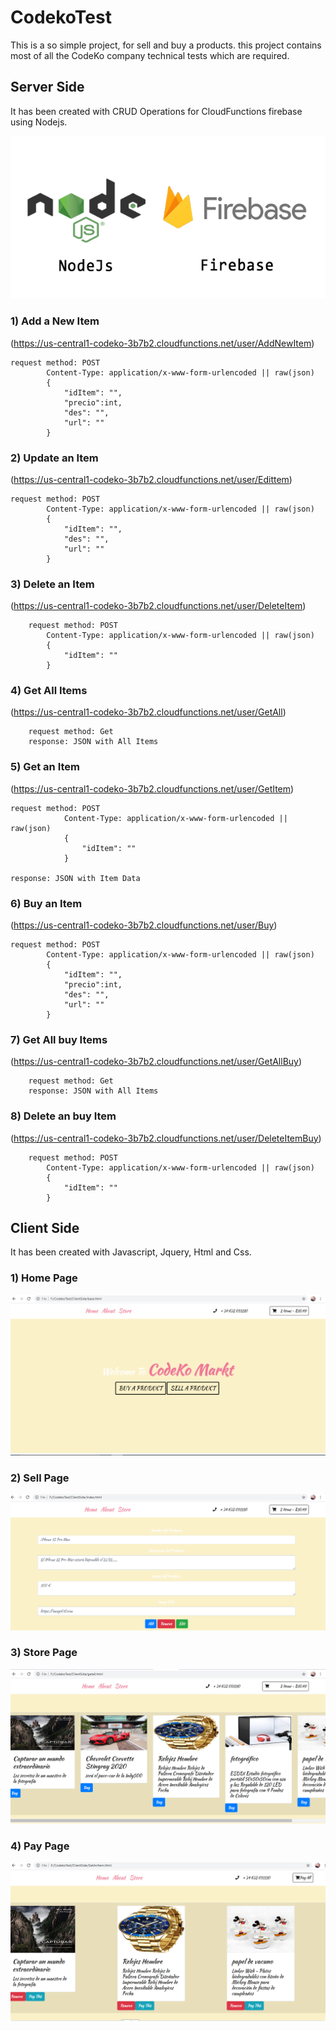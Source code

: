 # CodekoTest

This is a so simple project, for sell and buy a products. this project contains most of all the CodeKo company technical tests which are required.

## Server Side

It has been created with CRUD Operations for CloudFunctions firebase using Nodejs.

![firebaseWithNodejs](https://github.com/AbdullahTaher93/CodekoTest/blob/main/images/firebasewithnodejs.png)

### 1) Add a New Item
(https://us-central1-codeko-3b7b2.cloudfunctions.net/user/AddNewItem)

    request method: POST
            Content-Type: application/x-www-form-urlencoded || raw(json)
            {
                "idItem": "",
                "precio":int,
                "des": "",
                "url": ""
            }

### 2) Update an Item
(https://us-central1-codeko-3b7b2.cloudfunctions.net/user/Edittem)

    request method: POST
            Content-Type: application/x-www-form-urlencoded || raw(json)
            {
                "idItem": "",
                "des": "",
                "url": ""
            }

### 3) Delete an Item
(https://us-central1-codeko-3b7b2.cloudfunctions.net/user/DeleteItem)

        request method: POST
            Content-Type: application/x-www-form-urlencoded || raw(json)
            {
                "idItem": ""
            }

### 4) Get All Items
(https://us-central1-codeko-3b7b2.cloudfunctions.net/user/GetAll)

        request method: Get
        response: JSON with All Items
            
### 5) Get an Item
(https://us-central1-codeko-3b7b2.cloudfunctions.net/user/GetItem)

    request method: POST
                Content-Type: application/x-www-form-urlencoded || raw(json)
                {
                    "idItem": ""
                }

    response: JSON with Item Data

### 6) Buy an Item
(https://us-central1-codeko-3b7b2.cloudfunctions.net/user/Buy)

    request method: POST
            Content-Type: application/x-www-form-urlencoded || raw(json)
            {
                "idItem": "",
                "precio":int,
                "des": "",
                "url": ""
            }

### 7) Get All buy Items 
(https://us-central1-codeko-3b7b2.cloudfunctions.net/user/GetAllBuy)

        request method: Get
        response: JSON with All Items


### 8) Delete an buy Item
(https://us-central1-codeko-3b7b2.cloudfunctions.net/user/DeleteItemBuy)

        request method: POST
            Content-Type: application/x-www-form-urlencoded || raw(json)
            {
                "idItem": ""
            }


## Client Side 

It has been created with Javascript, Jquery, Html and Css.


### 1) Home Page

![HomePage](https://github.com/AbdullahTaher93/CodekoTest/blob/main/images/HomePage.png)
### 2) Sell Page

![SellPage](https://github.com/AbdullahTaher93/CodekoTest/blob/main/images/SellPage.png)
### 3) Store Page

![BuyPage](https://github.com/AbdullahTaher93/CodekoTest/blob/main/images/BuyPage.png)
### 4) Pay Page

![PayPage](https://github.com/AbdullahTaher93/CodekoTest/blob/main/images/PayPage.png)





